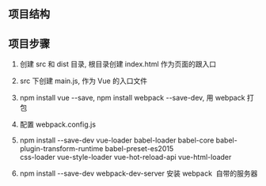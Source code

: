 ## 项目结构

## 项目步骤

1. 创建 src 和 dist 目录, 根目录创建 index.html 作为页面的跟入口

2. src 下创建 main.js, 作为 Vue 的入口文件 

3. npm install vue --save, npm install webpack --save-dev, 用 webpack 打包

4. 配置 webpack.config.js

5. npm install --save-dev vue-loader 
	babel-loader babel-core babel-plugin-transform-runtime babel-preset-es2015  
	css-loader 
	vue-style-loader vue-hot-reload-api vue-html-loader

6. npm install --save-dev webpack-dev-server  安装 webpack  自带的服务器

